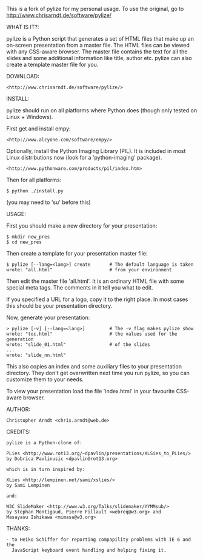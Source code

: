 This is a fork of pylize for my personal usage. To use the original, go to http://www.chrisarndt.de/software/pylize/

WHAT IS IT?:

pylize is a Python script that generates a set of HTML files that make up an
on-screen presentation from a master file. The HTML files can be viewed with
any CSS-aware browser. The master file contains the text for all the slides and
some additional information like title, author etc. pylize can also create a
template master file for you.


DOWNLOAD:

    <http://www.chrisarndt.de/software/pylize/>


INSTALL:

pylize should run on all platforms where Python does (though only tested on
Linux + Windows).

First get and install empy:

    <http://www.alcyone.com/software/empy/>

Optionally, install the Python Imaging Library (PIL). It is included in most
Linux distributions now (look for a 'python-imaging' package).

    <http://www.pythonware.com/products/pil/index.htm>

Then for all platforms:

    $ python ./install.py

(you may need to 'su' before this)


USAGE:

First you should make a new directory for your presentation:

    $ mkdir new_pres
    $ cd new_pres

Then create a template for your presentation master file:

    $ pylize [--lang=<lang>] create       # The default language is taken
    wrote: "all.html"                     # from your environment

Then edit the master file 'all.html'. It is an ordinary HTML file with some
special meta tags. The comments in it tell you what to edit.

If you specified a URL for a logo, copy it to the right place. In most cases
this should be your presentation directory.

Now, generate your presentation:

    > pylize [-v] [--lang=<lang>]         # The -v flag makes pylize show
    wrote: "toc.html"                     # the values used for the generation
    wrote: "slide_01.html"                # of the slides
    ...
    wrote: "slide_nn.html"

This also copies an index and some auxiliary files to your presentation
directory. They don't get overwritten next time you run pylize, so you can
customize them to your needs.

To view your presentation load the file 'index.html' in your favourite
CSS-aware browser.


AUTHOR:

    Christopher Arndt <chris.arndt@web.de>


CREDITS:

    pylize is a Python-clone of:

    PLies <http://www.rot13.org/~dpavlin/presentations/XLSies_to_PLies/>
    by Dobrica Pavlinusic <dpavlin@rot13.org>

    which is in turn inspired by:

    XLies <http://lempinen.net/sami/xslies/>
    by Sami Lempinen

    and:

    W3C SlideMaker <http://www.w3.org/Talks/slidemaker/YYMMsub/>
    by Stephan Montigaud, Pierre Fillault <webreq@w3.org> and
    Masayasu Ishikawa <mimasa@w3.org>

THANKS:

    - to Heiko Schiffer for reporting compapility problems with IE 6 and the
      JavaScript keyboard event handling and helping fixing it.
